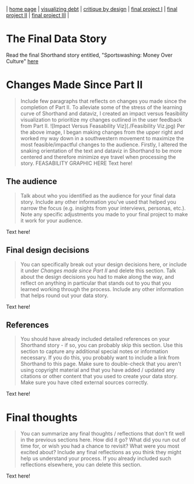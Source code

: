 | [home page](https://cmustudent.github.io/tswd-portfolio-templates/) | [visualizing debt](visualizing-government-debt) | [critique by design](critique-by-design) | [final project I](final-project-part-one) | [final project II](final-project-part-two) | [final project III](final-project-part-three) |

# The Final Data Story
Read the final Shorthand story entitled, "Sportswashing: Money Over Culture" [here](https://carnegiemellon.shorthandstories.com/sportswashing-money-over-culture/index.html)

# Changes Made Since Part II
> Include few paragraphs that reflects on changes you made since the completion of Part II. 
To alleviate some of the stress of the learning curve of Shorthand and dataviz, I created an impact versus feasibility visualization to prioritize my changes outlined in the user feedback from Part II. 
![Impact Versus Feasability Viz](./Feasibility Viz.jpg)
Per the above image, I began making changes from the upper right and worked my way down in a southwestern movement to maximize the most feasible/impactful changes to the audience. Firstly, I altered the snaking orientation of the text and dataviz in Shorthand to be more centered and therefore minimize eye travel when processing the story. 
FEASABILITY GRAPHIC HERE
Text here!

## The audience
> Talk about who you identified as the audience for your final data story.  Include any other information you've used that helped you narrow the focus (e.g. insights from your interviews, personas, etc.).  Note any specific adjustments you made to your final project to make it work for your audience.

Text here!

## Final design decisions
> You can specifically break out your design decisions here, or include it under *Changes made since Part II* and delete this section. Talk about the design decisions you had to make along the way, and reflect on anything in particular that stands out to you that you learned working through the process.  Include any other information that helps round out your data story. 

Text here!

## References
> You should have already included detailed references on your Shorthand story - if so, you can probably skip this section.  Use this section to capture any additional special notes or information necessary.  If you do this, you probably want to include a link from Shorthand to this page. Make sure to double-check that you aren't using copyright material and that you have added / updated any citations or other content that you used to create your data story.  Make sure you have cited external sources correctly. 

Text here!

# Final thoughts
> You can summarize any final thoughts / reflections that don't fit well in the previous sections here.  How did it go?  What did you run out of time for, or wish you had a chance to revisit?  What were you most excited about?  Include any final reflections as you think they might help us understand your process.  If you already included such reflections elsewhere, you can delete this section. 

Text here!

